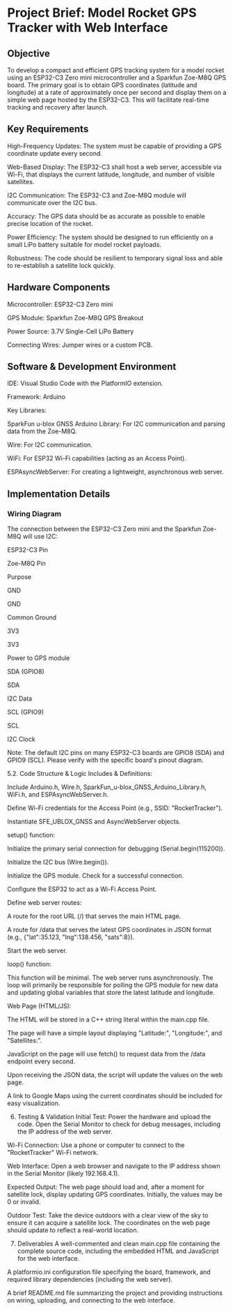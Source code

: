 # Project Brief: Model Rocket GPS Tracker with Web Interface

## Objective
To develop a compact and efficient GPS tracking system for a model rocket using an ESP32-C3 Zero mini microcontroller and a Sparkfun Zoe-M8Q GPS board. The primary goal is to obtain GPS coordinates (latitude and longitude) at a rate of approximately once per second and display them on a simple web page hosted by the ESP32-C3. This will facilitate real-time tracking and recovery after launch.

## Key Requirements
High-Frequency Updates: The system must be capable of providing a GPS coordinate update every second.

Web-Based Display: The ESP32-C3 shall host a web server, accessible via Wi-Fi, that displays the current latitude, longitude, and number of visible satellites.

I2C Communication: The ESP32-C3 and Zoe-M8Q module will communicate over the I2C bus.

Accuracy: The GPS data should be as accurate as possible to enable precise location of the rocket.

Power Efficiency: The system should be designed to run efficiently on a small LiPo battery suitable for model rocket payloads.

Robustness: The code should be resilient to temporary signal loss and able to re-establish a satellite lock quickly.

## Hardware Components
Microcontroller: ESP32-C3 Zero mini

GPS Module: Sparkfun Zoe-M8Q GPS Breakout

Power Source: 3.7V Single-Cell LiPo Battery

Connecting Wires: Jumper wires or a custom PCB.

## Software & Development Environment
IDE: Visual Studio Code with the PlatformIO extension.

Framework: Arduino

Key Libraries:

SparkFun u-blox GNSS Arduino Library: For I2C communication and parsing data from the Zoe-M8Q.

Wire: For I2C communication.

WiFi: For ESP32 Wi-Fi capabilities (acting as an Access Point).

ESPAsyncWebServer: For creating a lightweight, asynchronous web server.

## Implementation Details
### Wiring Diagram
The connection between the ESP32-C3 Zero mini and the Sparkfun Zoe-M8Q will use I2C:

ESP32-C3 Pin

Zoe-M8Q Pin

Purpose

GND

GND

Common Ground

3V3

3V3

Power to GPS module

SDA (GPIO8)

SDA

I2C Data

SCL (GPIO9)

SCL

I2C Clock

Note: The default I2C pins on many ESP32-C3 boards are GPIO8 (SDA) and GPIO9 (SCL). Please verify with the specific board's pinout diagram.

5.2. Code Structure & Logic
Includes & Definitions:

Include Arduino.h, Wire.h, SparkFun_u-blox_GNSS_Arduino_Library.h, WiFi.h, and ESPAsyncWebServer.h.

Define Wi-Fi credentials for the Access Point (e.g., SSID: "RocketTracker").

Instantiate SFE_UBLOX_GNSS and AsyncWebServer objects.

setup() function:

Initialize the primary serial connection for debugging (Serial.begin(115200)).

Initialize the I2C bus (Wire.begin()).

Initialize the GPS module. Check for a successful connection.

Configure the ESP32 to act as a Wi-Fi Access Point.

Define web server routes:

A route for the root URL (/) that serves the main HTML page.

A route for /data that serves the latest GPS coordinates in JSON format (e.g., {"lat":35.123, "lng":138.456, "sats":8}).

Start the web server.

loop() function:

This function will be minimal. The web server runs asynchronously. The loop will primarily be responsible for polling the GPS module for new data and updating global variables that store the latest latitude and longitude.

Web Page (HTML/JS):

The HTML will be stored in a C++ string literal within the main.cpp file.

The page will have a simple layout displaying "Latitude:", "Longitude:", and "Satellites:".

JavaScript on the page will use fetch() to request data from the /data endpoint every second.

Upon receiving the JSON data, the script will update the values on the web page.

A link to Google Maps using the current coordinates should be included for easy visualization.

6. Testing & Validation
Initial Test: Power the hardware and upload the code. Open the Serial Monitor to check for debug messages, including the IP address of the web server.

Wi-Fi Connection: Use a phone or computer to connect to the "RocketTracker" Wi-Fi network.

Web Interface: Open a web browser and navigate to the IP address shown in the Serial Monitor (likely 192.168.4.1).

Expected Output: The web page should load and, after a moment for satellite lock, display updating GPS coordinates. Initially, the values may be 0 or invalid.

Outdoor Test: Take the device outdoors with a clear view of the sky to ensure it can acquire a satellite lock. The coordinates on the web page should update to reflect a real-world location.

7. Deliverables
A well-commented and clean main.cpp file containing the complete source code, including the embedded HTML and JavaScript for the web interface.

A platformio.ini configuration file specifying the board, framework, and required library dependencies (including the web server).

A brief README.md file summarizing the project and providing instructions on wiring, uploading, and connecting to the web interface.
